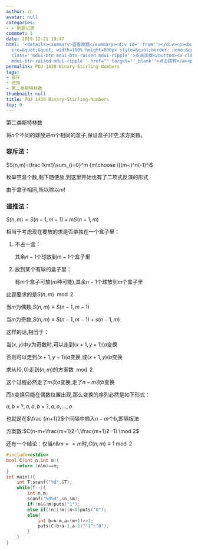 ```yaml
---
author: zc
avatar: null
categories:
- - 刷题记录
commnet: 1
date: 2019-12-21 19:47
html: '<details><summary>查看原题</summary><div id=''from''></div><p><button onclick="document.getElementById(''from'').innerHTML=''<iframe
  src=&quot;&quot; width=100% height=800px style=&quot;border: none;&quot;><iframe>''"
  class=''mdui-btn mdui-btn-raised mdui-ripple''>点击加载</button><a class=''mdui-btn
  mdui-btn-raised mdui-ripple'' href="" target=''_blank''>点击跳转</a><p></details>'
permalink: POJ 1430 Binary-Stirling-Numbers
tags:
- 容斥
- 递推
- 第二类斯特林数
thumbnail: null
title: POJ 1430 Binary-Stirling-Numbers
top: 0
---
```

第二类斯特林数

将$n$个不同的球放进$m$个相同的盒子,保证盒子非空,求方案数。

### 容斥法：

$S(n,m)=\frac 1{m!}\sum_{i=0}^m {m\choose i}(m-i)^n(-1)^i$

枚举空盒个数,剩下随便放,到这里开始也有了二项式反演的形式

由于盒子相同,所以除以$m!$

### 递推法：

$S(n,m)=S(n-1,m-1)+mS(n-1,m)$

相当于考虑现在要放的求是否单独在一个盒子里：

1. 不占一盒：
   
   其余$n-1$个球放到$m-1$个盒子里

2. 放到某个有球的盒子里：
   
   有$m$个盒子可放($m$种可能),其余$n-1$个球放到$m$个盒子里

此题要求的是$S(n,m) \mod 2$

当$m$为偶数,$S(n,m) \equiv S(n-1,m-1)$

当$m$为奇数,$S(n,m) \equiv S(n-1,m-1)+s(n-1,m)$

这样的话,相当于：

当$(x,y)$中$y$为奇数时,可以走到$(x+1,y+1)(a$变换

否则可以走到$(x+1,y+1)(a$变换,或$(x+1,y)(b$变换

求从$(0,0)$走到$(n,m)$的方案数$\mod 2$

这个过程必然走了$m$次$a$变换,走了$n-m$次$b$变换

而$b$变换只能在偶数位置出现,那么变换的序列必然是如下形式：

$a,b\times ?,a,a,b\times ?,a,a,...,a$

也就是在$\frac {m+1}2$个间隔中插入$n-m$个$b$,即隔板法

方案数:$C(n-m+\frac{m+1}2-1,\frac{m+1}2 -1) \mod 2$

还有一个结论：仅当$n\&m==m$时,$C(n,m) \equiv 1 \bmod 2$
```cpp
#include<cstdio>
bool C(int n,int m){
    return (n&m)==m;
}
int main(){
    int T;scanf("%d",&T);
    while(T--){
        int n,m;
        scanf("%d%d",&n,&m);
        if(!n&&!m)puts("1");
        else if(!n||!m||n<0)puts("0");
        else{
            int b=n-m,a=(m+1)>>1;
            puts(C(b+a-1,a-1)?"1":"0");
        }
    }
}
```
